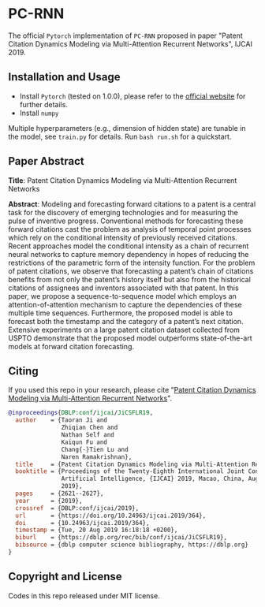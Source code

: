 # PC-RNN

The official `Pytorch` implementation of `PC-RNN` proposed in paper "Patent Citation Dynamics Modeling via Multi-Attention Recurrent Networks", IJCAI 2019.

## Installation and Usage

+ Install `Pytorch` (tested on 1.0.0), please refer to the [official website](https://pytorch.org/get-started/locally/) for further details.
+ Install `numpy`

Multiple hyperparameters (e.g., dimension of hidden state) are tunable in the model, see `train.py` for details. Run `bash run.sh` for a quickstart.


## Paper Abstract

**Title**: Patent Citation Dynamics Modeling via Multi-Attention Recurrent Networks

**Abstract**: Modeling and forecasting forward citations to a patent is a central task for the discovery of emerging technologies and for measuring the pulse of inventive progress. Conventional methods for forecasting these forward citations cast the problem as analysis of temporal point processes which rely on the conditional intensity of previously received citations. Recent approaches model the conditional intensity as a chain of recurrent neural networks to capture memory dependency in hopes of reducing the restrictions of the parametric form of the intensity function. For the problem of patent citations, we observe that forecasting a patent’s chain of citations benefits from not only the patent’s history itself but also from the historical citations of assignees and inventors associated with that patent. In this paper, we propose a sequence-to-sequence model which employs an attention-of-attention mechanism to capture the dependencies of these multiple time sequences. Furthermore, the proposed model is able to forecast both the timestamp and the category of a patent’s next citation. Extensive experiments on a large patent citation dataset collected from USPTO demonstrate that the proposed model outperforms state-of-the-art models at forward citation forecasting.

## Citing

If you used this repo in your research, please cite "[Patent Citation Dynamics Modeling via Multi-Attention Recurrent Networks](taoranj.github.io/files/ijcai2019.pdf)".

```bib
@inproceedings{DBLP:conf/ijcai/JiCSFLR19,
  author    = {Taoran Ji and
               Zhiqian Chen and
               Nathan Self and
               Kaiqun Fu and
               Chang{-}Tien Lu and
               Naren Ramakrishnan},
  title     = {Patent Citation Dynamics Modeling via Multi-Attention Recurrent Networks},
  booktitle = {Proceedings of the Twenty-Eighth International Joint Conference on
               Artificial Intelligence, {IJCAI} 2019, Macao, China, August 10-16,
               2019},
  pages     = {2621--2627},
  year      = {2019},
  crossref  = {DBLP:conf/ijcai/2019},
  url       = {https://doi.org/10.24963/ijcai.2019/364},
  doi       = {10.24963/ijcai.2019/364},
  timestamp = {Tue, 20 Aug 2019 16:18:18 +0200},
  biburl    = {https://dblp.org/rec/bib/conf/ijcai/JiCSFLR19},
  bibsource = {dblp computer science bibliography, https://dblp.org}
}
```

## Copyright and License

Codes in this repo released under MIT license.
